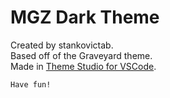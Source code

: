 # MGZ Dark Theme
Created by stankovictab. 
<br>
Based off of the Graveyard theme.
<br>
Made in [Theme Studio for VSCode](https://themes.vscode.one/).

`Have fun!`
